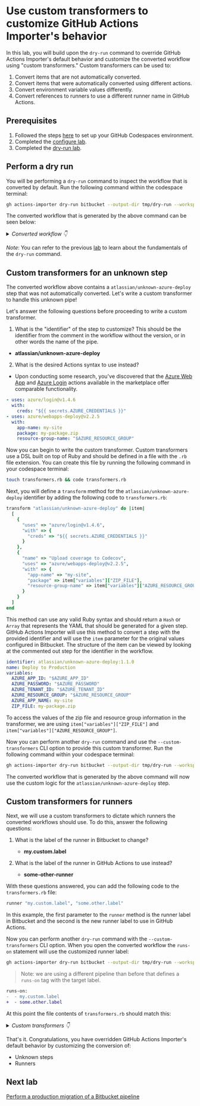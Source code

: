 # Use custom transformers to customize GitHub Actions Importer's behavior

In this lab, you will build upon the `dry-run` command to override GitHub Actions Importer's default behavior and customize the converted workflow using "custom transformers." Custom transformers can be used to:

1. Convert items that are not automatically converted.
2. Convert items that were automatically converted using different actions.
3. Convert environment variable values differently.
4. Convert references to runners to use a different runner name in GitHub Actions.

## Prerequisites

1. Followed the steps [here](./readme.md#configure-your-codespace) to set up your GitHub Codespaces environment.
2. Completed the [configure lab](./1-configure.md#configuring-credentials).
3. Completed the [dry-run lab](./4-dry-run.md).

## Perform a dry run

You will be performing a `dry-run` command to inspect the workflow that is converted by default. Run the following command within the codespace terminal:

```bash
gh actions-importer dry-run bitbucket --output-dir tmp/dry-run --workspace actions-importer --repository node-deploy --source-file-path ./bitbucket/bootstrap/source_files/node_deploy.yml
```

The converted workflow that is generated by the above command can be seen below:

<details>
  <summary><em>Converted workflow 👇</em></summary>

```yaml
name: default
on:
  push:
jobs:
  step_job_1:
    runs-on: ubuntu-latest
    container:
      image: node:16
    steps:
    - uses: actions/checkout@v3.6.0
    - name: Build and Test
      run: |-
        npm install
        npm test
        apt update && apt install zip
        zip -r app-${{ github.run_number }}.zip . -x *.git* bitbucket-pipelines.yml
    - name: Code linting
      run: |-
        npm install eslint
        npx eslint .
#     # This item has no matching transformer
#     - identifier: atlassian/unknown-azure-deploy:1.1.0
#       name: Deploy to Production
#       variables:
#         AZURE_APP_ID: "$AZURE_APP_ID"
#         AZURE_PASSWORD: "$AZURE_PASSWORD"
#         AZURE_TENANT_ID: "$AZURE_TENANT_ID"
#         AZURE_RESOURCE_GROUP: "$AZURE_RESOURCE_GROUP"
#         AZURE_APP_NAME: my-site
#         ZIP_FILE: my-package.zip
    - uses: actions/upload-artifact@v3.1.1
      with:
        name: step_job_1
        path: "*.zip"
```

</details>

_Note_: You can refer to the previous [lab](./4-dry-run.md) to learn about the fundamentals of the `dry-run` command.

## Custom transformers for an unknown step

The converted workflow above contains a `atlassian/unknown-azure-deploy` step that was not automatically converted.  Let's write a custom transformer to handle this unknown pipe!

Let's answer the following questions before proceeding to write a custom transformer.

1) What is the "identifier" of the step to customize? This should be the identifier from the comment in the workflow without the version, or in other words the name of the pipe.
  - __atlassian/unknown-azure-deploy__

2) What is the desired Actions syntax to use instead?
  - Upon conducting some research, you've discovered that the [Azure Web App](https://github.com/marketplace/actions/azure-webapp) and [Azure Login](https://github.com/marketplace/actions/azure-login) actions available in the marketplace offer comparable functionality.

  ```yaml
  - uses: azure/login@v1.4.6
    with:
      creds: "${{ secrets.AZURE_CREDENTIALS }}"
  - uses: azure/webapps-deploy@v2.2.5
    with:
      app-name: my-site
      package: my-package.zip
      resource-group-name: "$AZURE_RESOURCE_GROUP"
  ```

  Now you can begin to write the custom transformer. Custom transformers use a DSL built on top of Ruby and should be defined in a file with the `.rb` file extension. You can create this file by running the following command in your codespace terminal:

  ```bash
  touch transformers.rb && code transformers.rb
  ```

  Next, you will define a `transform` method for the `atlassian/unknown-azure-deploy` identifier by adding the following code to `transformers.rb`:

  ```ruby
  transform "atlassian/unknown-azure-deploy" do |item|
    [
      {
        "uses" => "azure/login@v1.4.6",
        "with" => {
          "creds" => "${{ secrets.AZURE_CREDENTIALS }}"
        }
      },
      {
        "name" => "Upload coverage to Codecov",
        "uses" => "azure/webapps-deploy@v2.2.5",
        "with" => {
          "app-name" => "my-site",
          "package" => item["variables"]["ZIP_FILE"],
          "resource-group-name" => item["variables"]["AZURE_RESOURCE_GROUP"]
        }
      }
    ]
  end
  ```

This method can use any valid Ruby syntax and should return a `Hash` or `Array` that represents the YAML that should be generated for a given step. GitHub Actions Importer will use this method to convert a step with the provided identifier and will use the `item` parameter for the original values configured in Bitbucket. The structure of the item can be viewed by looking at the commented out step for the identifier in the workflow.

```yaml
identifier: atlassian/unknown-azure-deploy:1.1.0
name: Deploy to Production
variables:
  AZURE_APP_ID: "$AZURE_APP_ID"
  AZURE_PASSWORD: "$AZURE_PASSWORD"
  AZURE_TENANT_ID: "$AZURE_TENANT_ID"
  AZURE_RESOURCE_GROUP: "$AZURE_RESOURCE_GROUP"
  AZURE_APP_NAME: my-site
  ZIP_FILE: my-package.zip
```

To access the values of the zip file and resource group information in the transformer, we are using `item["variables"]["ZIP_FILE"]` and `item["variables"]["AZURE_RESOURCE_GROUP"]`.

Now you can perform another `dry-run` command and use the `--custom-transformers` CLI option to provide this custom transformer. Run the following command within your codespace terminal:

```bash
gh actions-importer dry-run bitbucket --output-dir tmp/dry-run --workspace actions-importer --repository node-deploy --source-file-path ./bitbucket/bootstrap/source_files/node_deploy.yml --custom-transformers transformers.rb
```

The converted workflow that is generated by the above command will now use the custom logic for the `atlassian/unknown-azure-deploy` step.

## Custom transformers for runners
Next, we will use a custom transformers to dictate which runners the converted workflows should use. To do this, answer the following questions:

1. What is the label of the runner in Bitbucket to change?
    - __my.custom.label__

2. What is the label of the runner in GitHub Actions to use instead?
    - __some-other-runner__

With these questions answered, you can add the following code to the `transformers.rb` file:

```ruby
runner "my.custom.label", "some.other.label"
```

In this example, the first parameter to the `runner` method is the runner label in Bitbucket and the second is the new runner label to use in GitHub Actions.

Now you can perform another `dry-run` command with the `--custom-transformers` CLI option. When you open the converted workflow the `runs-on` statement will use the customized runner label:

```bash
gh actions-importer dry-run bitbucket --output-dir tmp/dry-run --workspace actions-importer --repository python --source-file-path ./bitbucket/bootstrap/source_files/python.yml --custom-transformers transformers.rb
```
> Note: we are using a different pipeline than before that defines a `runs-on` tag with the target label.

```diff
runs-on:
-  - my.custom.label
+  - some.other.label
```

At this point the file contents of `transformers.rb` should match this:

<details>
  <summary><em>Custom transformers 👇</em></summary>

```ruby
runner "my.custom.label", "some-other-runner"

transform "atlassian/unknown-azure-deploy" do |item|
  variables = item["variables"]
  [
    {
      "uses" => "azure/login@v1.4.6",
      "with" => {
        "creds" => "${{ secrets.AZURE_CREDENTIALS }}"
      }
    },
    {
      "name" => "Upload coverage to Codecov",
      "uses" => "azure/webapps-deploy@v2.2.5",
      "with" => {
        "app-name" => "my-site",
        "package" => variables["ZIP_FILE"],
        "resource-group-name" => variables["AZURE_RESOURCE_GROUP"]
      }
    }
  ]
end
```

</details>

That's it. Congratulations, you have overridden GitHub Actions Importer's default behavior by customizing the conversion of:

- Unknown steps
- Runners
## Next lab

[Perform a production migration of a Bitbucket pipeline](6-migrate.md)
